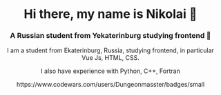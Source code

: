 <h1 align="center">Hi there, my name is Nikolai 👋</h1>
<h3 align="center">A Russian student from Yekaterinburg studying frontend 🤔</h3>

<p align="center">I am a student from Ekaterinburg, Russia, studying frontend, in particular Vue Js, HTML, CSS.</p>
<p align="center">I also have experience with Python, C++, Fortran</p>
<p align="center">https://www.codewars.com/users/Dungeonmasster/badges/small</p>
<!--
**NikolayKot/NikolayKot** is a ✨ _special_ ✨ repository because its `README.md` (this file) appears on your GitHub profile.

Here are some ideas to get you started:

- 🔭 I’m currently working on ...
- 🌱 I’m currently learning ...
- 👯 I’m looking to collaborate on ...
- 🤔 I’m looking for help with ...
- 💬 Ask me about ...
- 📫 How to reach me: ...
- 😄 Pronouns: ...
- ⚡ Fun fact: ...
-->
